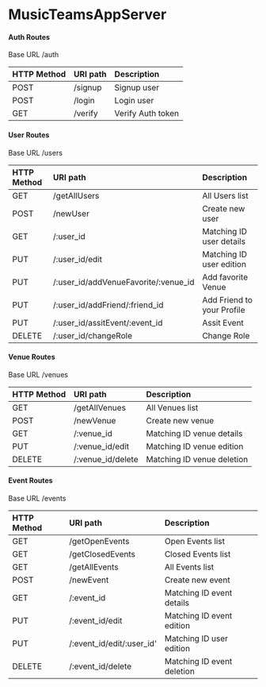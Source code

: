 # MusicTeamsAppServer

#### Auth Routes

  Base URL /auth


| HTTP Method | URI path | Description        |
| :---------- | :------- | :----------------- |
| POST        | /signup  |  Signup user       |
| POST        | /login   |  Login user        |
| GET         | /verify  |  Verify Auth token |


#### User Routes
  Base URL /users


| HTTP Method | URI path                             | Description                |
| :---------- | :----------------------------------- | :------------------------- |
| GET         | /getAllUsers                         | All Users list             |
| POST        | /newUser                             | Create new user            |
| GET         | /:user_id                            | Matching ID user details   |
| PUT         | /:user_id/edit                       | Matching ID user edition   |
| PUT         | /:user_id/addVenueFavorite/:venue_id | Add favorite Venue         |
| PUT         | /:user_id/addFriend/:friend_id       | Add Friend to your Profile |
| PUT         | /:user_id/assitEvent/:event_id       | Assit Event                |
| DELETE      | /:user_id/changeRole                 | Change Role                |



#### Venue Routes
  Base URL /venues


| HTTP Method | URI path           | Description                |
| :---------- | :----------------- | :------------------------- |
| GET         | /getAllVenues      | All Venues list            | 
| POST        | /newVenue          | Create new venue           |
| GET         | /:venue_id         | Matching ID venue details  |
| PUT         | /:venue_id/edit    | Matching ID venue edition  |
| DELETE      | /:venue_id/delete  | Matching ID venue deletion |


#### Event Routes
  Base URL /events


| HTTP Method | URI path                    | Description                |
| :---------- | :-------------------------- | :------------------------- |
| GET         | /getOpenEvents              | Open Events list           |
| GET         | /getClosedEvents            | Closed Events list         |
| GET         | /getAllEvents               | All Events list            |
| POST        | /newEvent                   | Create new event           |
| GET         | /:event_id                  | Matching ID event details  |
| PUT         | /:event_id/edit             | Matching ID event edition  |
| PUT         | /:event_id/edit/:user_id'   | Matching ID user  edition  |
| DELETE      | /:event_id/delete           | Matching ID event deletion |
